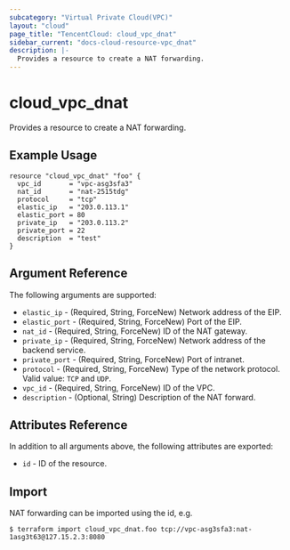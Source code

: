 ```yaml
---
subcategory: "Virtual Private Cloud(VPC)"
layout: "cloud"
page_title: "TencentCloud: cloud_vpc_dnat"
sidebar_current: "docs-cloud-resource-vpc_dnat"
description: |-
  Provides a resource to create a NAT forwarding.
---
```


# cloud_vpc_dnat

Provides a resource to create a NAT forwarding.

## Example Usage

```hcl
resource "cloud_vpc_dnat" "foo" {
  vpc_id       = "vpc-asg3sfa3"
  nat_id       = "nat-2515tdg"
  protocol     = "tcp"
  elastic_ip   = "203.0.113.1"
  elastic_port = 80
  private_ip   = "203.0.113.2"
  private_port = 22
  description  = "test"
}
```

## Argument Reference

The following arguments are supported:

* `elastic_ip` - (Required, String, ForceNew) Network address of the EIP.
* `elastic_port` - (Required, String, ForceNew) Port of the EIP.
* `nat_id` - (Required, String, ForceNew) ID of the NAT gateway.
* `private_ip` - (Required, String, ForceNew) Network address of the backend service.
* `private_port` - (Required, String, ForceNew) Port of intranet.
* `protocol` - (Required, String, ForceNew) Type of the network protocol. Valid value: `TCP` and `UDP`.
* `vpc_id` - (Required, String, ForceNew) ID of the VPC.
* `description` - (Optional, String) Description of the NAT forward.

## Attributes Reference

In addition to all arguments above, the following attributes are exported:

* `id` - ID of the resource.



## Import

NAT forwarding can be imported using the id, e.g.

```
$ terraform import cloud_vpc_dnat.foo tcp://vpc-asg3sfa3:nat-1asg3t63@127.15.2.3:8080
```

